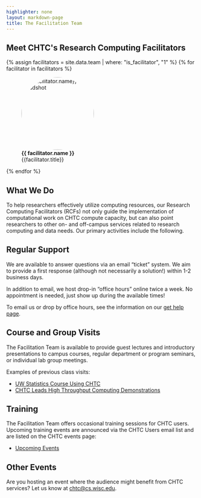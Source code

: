 ```yaml
---
highlighter: none
layout: markdown-page
title: The Facilitation Team
---
```


## Meet CHTC's Research Computing Facilitators

<div class="row justify-content-around d-none d-sm-flex">
    {% assign facilitators = site.data.team | where: "is_facilitator", "1" %}
    {% for facilitator in facilitators %}
        <div class="col-auto">
            <figure class="p-3 d-flex flex-column">
                <img style="object-fit: cover; border-radius: 50%; width: 12rem; height: 12rem" class="mx-auto" src="/staff-list/{{ facilitator.image | relative_url}}" alt="{{ facilitator.name}}'s Headshot">
                <figcaption class="mt-1 text-center"><b>{{ facilitator.name }}</b><br>{{facilitator.title}}</figcaption>
            </figure>
        </div>
    {% endfor %}
</div>

## What We Do

To help researchers effectively utilize computing resources, our
Research Computing Facilitators (RCFs) not only guide the implementation of 
computational work on CHTC compute capacity, but can also
point researchers to other on- and off-campus services related to
research computing and data needs. Our primary activities include the
following.

## Regular Support

We are available to answer questions via an email “ticket” system. We
aim to provide a first response (although not necessarily a solution!)
within 1-2 business days.

In addition to email, we host drop-in “office hours” online twice a
week. No appointment is needed, just show up during the available times!

To email us or drop by office hours, see the information on our [get
help page](get-help.html).

## Course and Group Visits 

The Facilitation Team is
available to provide guest lectures and introductory presentations to
campus courses, regular department or program seminars, or individual
lab group meetings.

Examples of previous class visits: 

* [UW Statistics Course Using CHTC](https://chtc.cs.wisc.edu/Gillett.html)
* [CHTC Leads High Throughput Computing Demonstrations](https://chtc.cs.wisc.edu/chtc-demo.html)

## Training

The Facilitation Team offers occasional training sessions for CHTC
users. Upcoming training events are announced via the CHTC Users email
list and are listed on the CHTC events page:

* [Upcoming Events](https://chtc.cs.wisc.edu/events.html)

## Other Events 

Are you hosting an
event where the audience might benefit from CHTC services? Let us know
at chtc@cs.wisc.edu.

